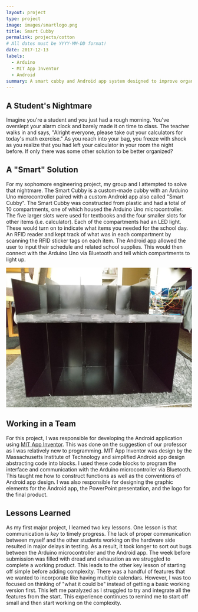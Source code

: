 ```yaml
---
layout: project
type: project
image: images/smartlogo.png
title: Smart Cubby
permalink: projects/cotton
# All dates must be YYYY-MM-DD format!
date: 2017-12-13
labels:
  - Arduino
  - MIT App Inventor
  - Android
summary: A smart cubby and Android app system designed to improve organization of school life.
---
```


## A Student's Nightmare

Imagine you're a student and you just had a rough morning. You've overslept your alarm clock and barely made it on time to class. The teacher walks in and says, "Alright everyone, please take out your calculators for today's math exercise." As you reach into your bag, you freeze with shock as you realize that you had left your calculator in your room the night before. If only there was some other solution to be better organized?

## A "Smart" Solution

For my sophomore engineering project, my group and I attempted to solve that nightmare. The Smart Cubby is a custom-made cubby with an Arduino Uno microcontroller paired with a custom Android app also called "Smart Cubby". The Smart Cubby was constructed from plastic and had a total of 10 compartments, one of which housed the Arduino Uno microcontroller. The five larger slots were used for textbooks and the four smaller slots for other items (i.e. calculator). Each of the compartments had an LED light. These would turn on to indicate what items you needed for the school day. An RFID reader and kept track of what was in each compartment by scanning the RFID sticker tags on each item. The Android app allowed the user to input their schedule and related school supplies. This would then connect with the Arduino Uno via Bluetooth and tell which compartments to light up.

<p align="center">
  <img class="ui image" src="../images/cubby.jpg">
</p>

## Working in a Team

For this project, I was responsible for developing the Android application using [MIT App Inventor](https://appinventor.mit.edu/). This was done on the suggestion of our professor as I was relatively new to programming. MIT App Inventor was design by the Massachusetts Institute of Technology and simplified Android app design abstracting code into blocks. I used these code blocks to program the interface and communication with the Arduino microcontroller via Bluetooth. This taught me how to construct functions as well as the conventions of Android app design. I was also responsible for designing the graphic elements for the Android app, the PowerPoint presentation, and the logo for the final product.

## Lessons Learned

As my first major project, I learned two key lessons. One lesson is that communication is *key* to timely progress. The lack of proper communication between myself and the other students working on the hardware side resulted in major delays in testing. As a result, it took longer to sort out bugs between the Arduino microcontroller and the Android app. The week before submission was filled with dread and exhaustion as we struggled to complete a working product. This leads to the other key lesson of starting off simple before adding complexity. There was a handful of features that we wanted to incorporate like having multiple calendars. However, I was too focused on thinking of "what it could be" instead of getting a basic working version first. This left me paralyzed as I struggled to try and integrate all the features from the start. This experience continues to remind me to start off small and then start working on the complexity.

